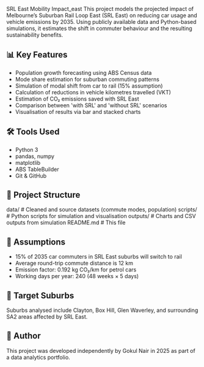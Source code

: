 SRL East Mobility Impact_east
This project models the projected impact of Melbourne’s Suburban Rail Loop East (SRL East) on reducing car usage and vehicle emissions by 2035. Using publicly available data and Python-based simulations, it estimates the shift in commuter behaviour and the resulting sustainability benefits.

## 📊 Key Features

- Population growth forecasting using ABS Census data  
- Mode share estimation for suburban commuting patterns  
- Simulation of modal shift from car to rail (15% assumption)  
- Calculation of reductions in vehicle kilometres travelled (VKT)  
- Estimation of CO₂ emissions saved with SRL East  
- Comparison between 'with SRL' and 'without SRL' scenarios  
- Visualisation of results via bar and stacked charts  

## 🛠 Tools Used

- Python 3  
- pandas, numpy  
- matplotlib  
- ABS TableBuilder  
- Git & GitHub  

## 📁 Project Structure
data/ # Cleaned and source datasets (commute modes, population)
scripts/ # Python scripts for simulation and visualisation
outputs/ # Charts and CSV outputs from simulation
README.md # This file

## 🧠 Assumptions

- 15% of 2035 car commuters in SRL East suburbs will switch to rail  
- Average round-trip commute distance is 12 km  
- Emission factor: 0.192 kg CO₂/km for petrol cars  
- Working days per year: 240 (48 weeks × 5 days)  

## 📍 Target Suburbs

Suburbs analysed include Clayton, Box Hill, Glen Waverley, and surrounding SA2 areas affected by SRL East.

## 🔗 Author

This project was developed independently by Gokul Nair in 2025 as part of a data analytics portfolio.
